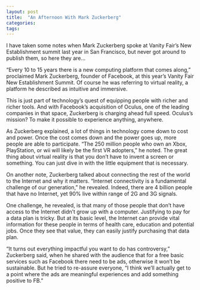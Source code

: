 ```yaml
---
layout: post
title:  "An Afternoon With Mark Zuckerberg"
categories: 
tags: 
---
```


I have taken some notes when Mark Zuckerberg spoke at Vanity Fair’s New Establishment summit last year in San Francisco, but never got around to publish them, so here they are…

“Every 10 to 15 years there is a new computing platform that comes along,” proclaimed Mark Zuckerberg, founder of Facebook, at this year’s Vanity Fair New Establishment Summit. Of course he was referring to virtual reality, a platform he described as intuitive and immersive.

This is just part of technology’s quest of equipping people with richer and richer tools. And with Facebook’s acquisition of Oculus, one of the leading companies in that space, Zuckerberg is charging ahead full speed. Oculus’s mission? To make it possible to experience anything, anywhere.

As Zuckerberg explained, a lot of things in technology come down to cost and power. Once the cost comes down and the power goes up, more people are able to participate. “The 250 million people who own an Xbox, PlayStation, or wii will likely be the first VR adopters,” he noted. The great thing about virtual reality is that you don’t have to invent a screen or something. You can just dive in with the little equipment that is necessary.

On another note, Zuckerberg talked about connecting the rest of the world to the Internet and why it matters. “Internet connectivity is a fundamental challenge of our generation,” he revealed. Indeed, there are 4 billion people that have no Internet, yet 90% live within range of 2G and 3G signals.

One challenge, he revealed, is that many of those people that don’t have access to the Internet didn’t grow up with a computer. Justifying to pay for a data plan is tricky. But at its basic level, the Internet can provide vital information for these people in terms of health care, education and potential jobs. Once they see that value, they can easily justify purchasing that data plan.

“It turns out everything impactful you want to do has controversy,” Zuckerberg said, when he shared with the audience that for a free basic services such as Facebook there need to be ads, otherwise it won’t be sustainable. But he tried to re-assure everyone, “I think we’ll actually get to a point where the ads are meaningful experiences and add something positive to FB.”
